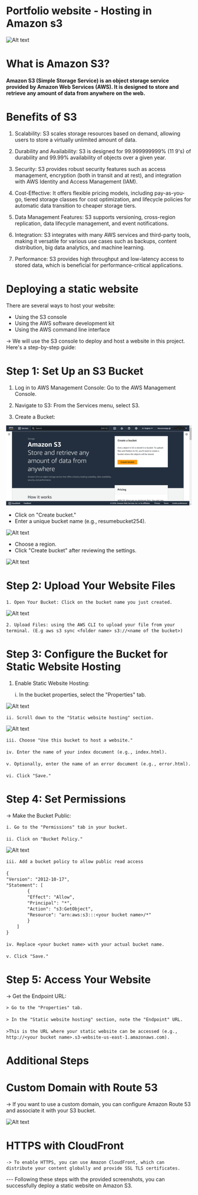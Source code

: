 # Portfolio website - Hosting in Amazon s3

![Alt text](https://private-user-images.githubusercontent.com/143833326/339408948-bfa4c4a1-f270-4774-b199-7b5f909d87f2.png?jwt=eyJhbGciOiJIUzI1NiIsInR5cCI6IkpXVCJ9.eyJpc3MiOiJnaXRodWIuY29tIiwiYXVkIjoicmF3LmdpdGh1YnVzZXJjb250ZW50LmNvbSIsImtleSI6ImtleTUiLCJleHAiOjE3MjAwMTI2MTAsIm5iZiI6MTcyMDAxMjMxMCwicGF0aCI6Ii8xNDM4MzMzMjYvMzM5NDA4OTQ4LWJmYTRjNGExLWYyNzAtNDc3NC1iMTk5LTdiNWY5MDlkODdmMi5wbmc_WC1BbXotQWxnb3JpdGhtPUFXUzQtSE1BQy1TSEEyNTYmWC1BbXotQ3JlZGVudGlhbD1BS0lBVkNPRFlMU0E1M1BRSzRaQSUyRjIwMjQwNzAzJTJGdXMtZWFzdC0xJTJGczMlMkZhd3M0X3JlcXVlc3QmWC1BbXotRGF0ZT0yMDI0MDcwM1QxMzExNTBaJlgtQW16LUV4cGlyZXM9MzAwJlgtQW16LVNpZ25hdHVyZT04MDkzZTlhOTgwYmFiMGY3ZmQ0YjA0MzYxOTBlMmMwMWIzZTgzMjY0OWVmYzEyYzgyMTczZjU5OGY0OTk1ODhjJlgtQW16LVNpZ25lZEhlYWRlcnM9aG9zdCZhY3Rvcl9pZD0wJmtleV9pZD0wJnJlcG9faWQ9MCJ9.5oOp36U5_7U65CfhUxXEBz36EIrJ_5aPMLj31xpXWNI)

# What is Amazon S3?
#### Amazon S3 (Simple Storage Service) is an object storage service provided by Amazon Web Services (AWS). It is designed to store and retrieve any amount of data from anywhere on the web.

# Benefits of S3
1. Scalability: S3 scales storage resources based on demand, allowing users to store a virtually unlimited amount of data.

2. Durability and Availability: S3 is designed for 99.999999999% (11 9's) of durability and 99.99% availability of objects over a given year.

3. Security: S3 provides robust security features such as access management, encryption (both in transit and at rest), and integration with AWS Identity and Access Management (IAM).

4. Cost-Effective: It offers flexible pricing models, including pay-as-you-go, tiered storage classes for cost optimization, and lifecycle policies for automatic data transition to cheaper storage tiers.

5. Data Management Features: S3 supports versioning, cross-region replication, data lifecycle management, and event notifications.

6. Integration: S3 integrates with many AWS services and third-party tools, making it versatile for various use cases such as backups, content distribution, big data analytics, and machine learning.

7. Performance: S3 provides high throughput and low-latency access to stored data, which is beneficial for performance-critical applications.

# Deploying a static website
There are several ways to host your website:
 - Using the S3 console
 - Using the AWS software development kit
- Using the AWS command line interface

-> We will use the S3 console to deploy and host a website in this project. Here's a step-by-step guide:

# Step 1: Set Up an S3 Bucket

1. Log in to AWS Management Console: Go to the AWS Management Console.

2. Navigate to S3: From the Services menu, select S3.

3. Create a Bucket:

![Alt text](src/images/sn1.png)

- Click on "Create bucket."
- Enter a unique bucket name (e.g., resumebucket254).

![Alt text](images/Screenshot(88).png)

- Choose a region.
- Click "Create bucket" after reviewing the settings.

![Alt text](images/Screenshot(92).png)

# Step 2: Upload Your Website Files

    1. Open Your Bucket: Click on the bucket name you just created.

![Alt text](images/Screenshot(93).png)

    2. Upload Files: using the AWS CLI to upload your file from your terminal. (E.g aws s3 sync <folder name> s3://<name of the bucket>)

# Step 3: Configure the Bucket for Static Website Hosting

1. Enable Static Website Hosting:

    i. In the bucket properties, select the "Properties" tab.

![Alt text](images/Screenshot(96).png)

    ii. Scroll down to the "Static website hosting" section.

![Alt text](images/Screenshot(97).png)

    iii. Choose "Use this bucket to host a website."

    iv. Enter the name of your index document (e.g., index.html).

    v. Optionally, enter the name of an error document (e.g., error.html).

    vi. Click "Save."

# Step 4: Set Permissions

-> Make the Bucket Public:

    i. Go to the "Permissions" tab in your bucket.

    ii. Click on "Bucket Policy."

![Alt text](images/Screenshot(98).png)

    iii. Add a bucket policy to allow public read access

    {
    "Version": "2012-10-17",
    "Statement": [
            {
            "Effect": "Allow",
            "Principal": "*",
            "Action": "s3:GetObject",
            "Resource": "arn:aws:s3:::<your bucket name>/*"
            }
        ]
    }

    iv. Replace <your bucket name> with your actual bucket name.

    v. Click "Save."

# Step 5:  Access Your Website

-> Get the Endpoint URL:

    > Go to the "Properties" tab.

    > In the "Static website hosting" section, note the "Endpoint" URL.

    >This is the URL where your static website can be accessed (e.g., http://<your bucket name>.s3-website-us-east-1.amazonaws.com).


# Additional Steps

# Custom Domain with Route 53

 -> If you want to use a custom domain, you can configure Amazon Route 53 and associate it with your S3 bucket.

![Alt text](images/Screenshot(95).png)

# HTTPS with CloudFront

    -> To enable HTTPS, you can use Amazon CloudFront, which can distribute your content globally and provide SSL TLS certificates.

--- Following these steps with the provided screenshots, you can successfully deploy a static website on Amazon S3.